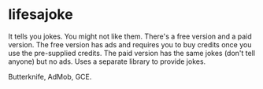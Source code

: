# lifesajoke
It tells you jokes. You might not like them.
There's a free version and a paid version. The free version has ads and requires you to buy credits once you use the
pre-supplied credits. The paid version has the same jokes (don't tell anyone) but no ads. Uses a separate library to
provide jokes.

Butterknife, AdMob, GCE.
